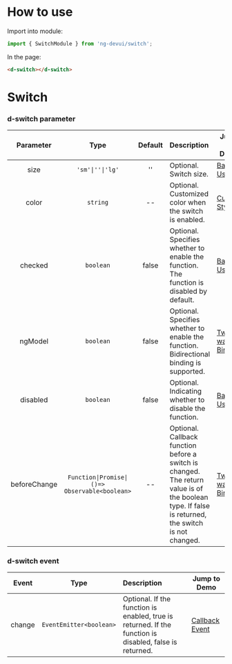 # How to use
Import into module:
```ts
import { SwitchModule } from 'ng-devui/switch';
```

In the page:
```html
<d-switch></d-switch>
```
# Switch

### d-switch parameter

| Parameter | Type | Default | Description | Jump to Demo |
| :----------: | :-----------------------------: | :---: | :-------------------------------------------------------------------------- | ------------------------------------------- |
| size | `'sm'\|''\|'lg'` |'' | Optional. Switch size. | [Basic Usage](demo#basic-usage) |
| color | `string` | -- | Optional. Customized color when the switch is enabled. | [Custom Style](demo#custom) |
| checked | `boolean` | false | Optional. Specifies whether to enable the function. The function is disabled by default. | [Basic Usage](demo#basic-usage) |
| ngModel | `boolean` | false | Optional. Specifies whether to enable the function. Bidirectional binding is supported. | [Two-way Binding](demo#two-binding) |
| disabled | `boolean` | false | Optional. Indicating whether to disable the function. | [Basic Usage](demo#basic-usage) |
| beforeChange | `Function\|Promise\|()=> Observable<boolean>` | -- |Optional. Callback function before a switch is changed. The return value is of the boolean type. If false is returned, the switch is not changed. | [Two-way Binding](demo#two-binding) |

### d-switch event

| Event | Type | Description | Jump to Demo |
| :----: | :---------------------: | :------------------------------------ | ------------------------------------------- |
| change | `EventEmitter<boolean>` | Optional. If the function is enabled, true is returned. If the function is disabled, false is returned. | [Callback Event](demo#callback) |
